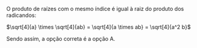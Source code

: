 O produto de raízes com o mesmo índice é igual à raiz do produto dos radicandos:

$\sqrt[4]{a} \times \sqrt[4]{ab} = \sqrt[4]{a \times ab} = \sqrt[4]{a^2 b}$

Sendo assim, a opção correta é a opção A.
